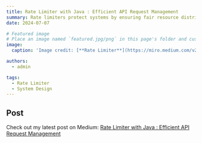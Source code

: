```yaml
---
title: Rate Limiter with Java : Efficient API Request Management
summary: Rate limiters protect systems by ensuring fair resource distribution and defending against attacks, commonly used in APIs, web apps, and microservices.
date: 2024-07-07

# Featured image
# Place an image named `featured.jpg/png` in this page's folder and customize its options here.
image:
  caption: 'Image credit: [**Rate Limiter**](https://miro.medium.com/v2/resize:fit:1400/format:webp/1*JUVzkW6Y2XPJV_u1uGYxTw.png)'

authors:
  - admin

tags:
  - Rate Limiter
  - System Design
---
```


## Post

Check out my latest post on Medium: [Rate Limiter with Java : Efficient API Request Management](https://medium.com/@haileykim2014/rate-limiter-with-java-and-spring-988df73fd4c2)

